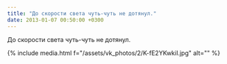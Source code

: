 ```yaml
---
title: "До скорости света чуть-чуть не дотянул."
date: 2013-01-07 00:50:00 +0300
---
```


До скорости света чуть-чуть не дотянул.

{% include media.html f="/assets/vk_photos/2/K-fE2YKwkiI.jpg" alt="" %}
